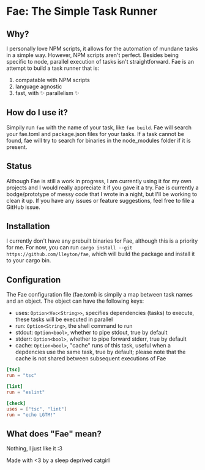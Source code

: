 # Fae: The Simple Task Runner

## Why?

I personally love NPM scripts, it allows for the automation of mundane tasks in a simple way. However, NPM scripts aren't perfect. Besides being specific to node, parallel execution of tasks isn't straightforward. Fae is an attempt to build a task runner that is:

1. compatable with NPM scripts
2. language agnostic
3. fast, with ✨ parallelism ✨

## How do I use it?

Simpily run `fae` with the name of your task, like `fae build`. Fae will search your fae.toml and package.json files for your tasks. If a task cannot be found, fae will try to search for binaries in the node_modules folder if it is present.

## Status

Although Fae is still a work in progress, I am currently using it for my own projects and I would really appreciate it if you gave it a try. Fae is currently a bodge/prototype of messy code that I wrote in a night, but I'll be working to clean it up. If you have any issues or feature suggestions, feel free to file a GitHub issue.

## Installation

I currently don't have any prebuilt binaries for Fae, although this is a priority for me. For now, you can run `cargo install --git https://github.com/lleyton/fae`, which will build the package and install it to your cargo bin.

## Configuration

The Fae configuration file (fae.toml) is simpily a map between task names and an object. The object can have the following keys:

- uses: `Option<Vec<String>>`, specifies dependencies (tasks) to execute, these tasks will be executed in parallel
- run: `Option<String>`, the shell command to run
- stdout: `Option<bool>`, whether to pipe stdout, true by default
- stderr: `Option<bool>`, whether to pipe forward stderr, true by default
- cache: `Option<bool>`, "cache" runs of this task, useful when a depdencies use the same task, true by default; please note that the cache is not shared between subsequent executions of Fae

```toml
[tsc]
run = "tsc"

[lint]
run = "eslint"

[check]
uses = ["tsc", "lint"]
run = "echo LGTM!"
```

## What does "Fae" mean?

Nothing, I just like it :3

Made with <3 by a sleep deprived catgirl
